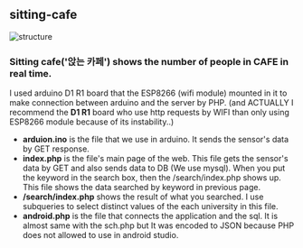 ## sitting-cafe

![structure](https://user-images.githubusercontent.com/43533905/45959540-0f861a00-c055-11e8-8b38-e283996263eb.png)


### Sitting cafe('앉는 카페') shows the number of people in CAFE in real time. 

I used arduino D1 R1 board that the ESP8266 (wifi module) mounted in it to make connection between arduino and the server by PHP.
(and ACTUALLY I recommend the **D1 R1** board who use http requests by WIFI than only using ESP8266 module because of its instability..)

- **arduion.ino** is the file that we use in arduino. It sends the sensor's data by GET response.
- **index.php** is the file's main page of the web. This file gets the sensor's data by GET and also sends data to DB (We use mysql).
When you put the keyword in the search box, then the /search/index.php shows up. This file shows the data searched by keyword in previous page.
- **/search/index.php** shows the result of what you searched. I use subqueries to select distinct values of the each university in this file.
- **android.php** is the file that connects the application and the sql. It is almost same with the sch.php but It was encoded to JSON because PHP does not allowed to use in android studio. 

